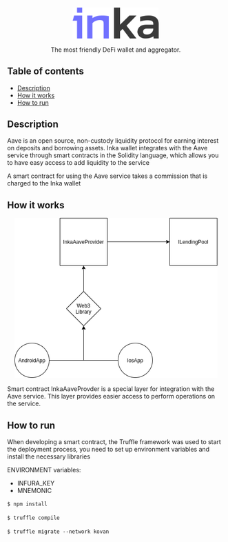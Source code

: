 <p align="center">
  <a href="http://inka.finance/" target="blank"><img src="./2.svg" width="200" alt="Inka Logo" /></a>
</p>
<p align="center">The most friendly DeFi wallet and aggregator.</p>

## Table of contents

- [Description](#description)
- [How it works](#how-it-works)
- [How to run](#how-to-run)

## Description

Aave is an open source, non-custody liquidity protocol for earning interest on deposits and borrowing assets. Inka wallet integrates with the Aave service through smart contracts in the Solidity language, which allows you to have easy access to add liquidity to the service

<p>A smart contract for using the Aave service takes a commission that is charged to the Inka wallet</p>

## How it works

<p align="center">
<img src="./inka_aave.png" alt="Inka aave" />
</p>

<p>Smart contract InkaAaveProvder is a special layer for integration with the Aave service. This layer provides easier access to perform operations on the service.</p>

## How to run

When developing a smart contract, the Truffle framework was used to start the deployment process, you need to set up environment variables and install the necessary libraries

<p>ENVIRONMENT variables:</p>

* INFURA_KEY
* MNEMONIC

```
$ npm install

$ truffle compile

$ truffle migrate --network kovan
```